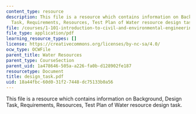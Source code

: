 ```yaml
---
content_type: resource
description: This file is a resource which contains information on Background, Design
  Task, Requirements, Resources, Test Plan of Water resource design task.
file: /courses/1-101-introduction-to-civil-and-environmental-engineering-design-i-fall-2006/18a44fbc60d031f27448dc75133b0a56_design_task.pdf
file_type: application/pdf
learning_resource_types: []
license: https://creativecommons.org/licenses/by-nc-sa/4.0/
ocw_type: OCWFile
parent_title: Water Resources
parent_type: CourseSection
parent_uid: 1a478646-505a-a226-fa0b-d128902fe187
resourcetype: Document
title: design_task.pdf
uid: 18a44fbc-60d0-31f2-7448-dc75133b0a56
---
```

This file is a resource which contains information on Background, Design Task, Requirements, Resources, Test Plan of Water resource design task.